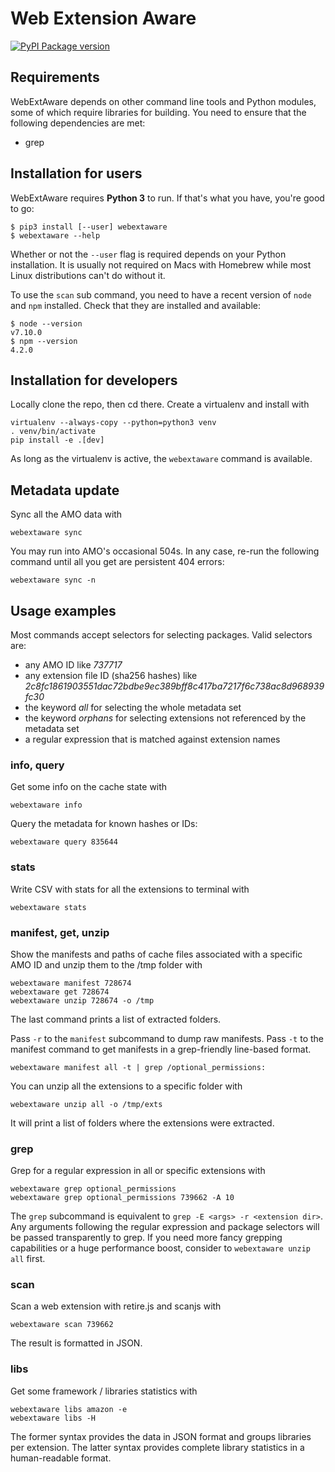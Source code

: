 # Web Extension Aware

[![PyPI Package version](https://badge.fury.io/py/webextaware.svg)](https://pypi.python.org/pypi/webextaware)


## Requirements
WebExtAware depends on other command line tools and Python modules, some of which require
libraries for building. You need to ensure that the following dependencies are met:
* grep

## Installation for users
WebExtAware requires **Python 3** to run. If that's what you have, you're good to go:
```
$ pip3 install [--user] webextaware
$ webextaware --help
```

Whether or not the `--user` flag is required depends on your Python installation. It is usually
not required on Macs with Homebrew while most Linux distributions can't do without it.

To use the `scan` sub command, you need to have a recent version of `node` and `npm` installed.
Check that they are installed and available:
```
$ node --version
v7.10.0
$ npm --version
4.2.0
```

## Installation for developers

Locally clone the repo, then cd there. Create a virtualenv and install with

```
virtualenv --always-copy --python=python3 venv
. venv/bin/activate
pip install -e .[dev]
```

As long as the virtualenv is active, the ```webextaware``` command is available.

## Metadata update

Sync all the AMO data with

```
webextaware sync
```

You may run into AMO's occasional 504s. In any case, re-run the following
command until all you get are persistent 404 errors:

```
webextaware sync -n
```

## Usage examples

Most commands accept selectors for selecting packages. Valid selectors are:

* any AMO ID like *737717*
* any extension file ID (sha256 hashes) like *2c8fc1861903551dac72bdbe9ec389bff8c417ba7217f6c738ac8d968939fc30*
* the keyword *all* for selecting the whole metadata set
* the keyword *orphans* for selecting extensions not referenced by the metadata set
* a regular expression that is matched against extension names

### info, query

Get some info on the cache state with

```
webextaware info
```

Query the metadata for known hashes or IDs:

```
webextaware query 835644
```

### stats

Write CSV with stats for all the extensions to terminal with

```
webextaware stats
```

### manifest, get, unzip

Show the manifests and paths of cache files associated with a specific AMO ID and
unzip them to the /tmp folder with

```
webextaware manifest 728674
webextaware get 728674
webextaware unzip 728674 -o /tmp
```

The last command prints a list of extracted folders.

Pass `-r` to the `manifest` subcommand to dump raw manifests. Pass `-t` to the manifest command
to get manifests in a grep-friendly line-based format.

```
webextaware manifest all -t | grep /optional_permissions:
```

You can unzip all the extensions to a specific folder with

```
webextaware unzip all -o /tmp/exts
```

It will print a list of folders where the extensions were extracted.

### grep

Grep for a regular expression in all or specific extensions with

```
webextaware grep optional_permissions
webextaware grep optional_permissions 739662 -A 10
```

The `grep` subcommand is equivalent to `grep -E <args> -r <extension dir>`.
Any arguments following the regular expression and package selectors will be
passed transparently to grep. If you need more fancy grepping capabilities or a
huge performance boost, consider to `webextaware unzip all` first.

### scan

Scan a web extension with retire.js and scanjs with

```
webextaware scan 739662
```

The result is formatted in JSON.

### libs

Get some framework / libraries statistics with

```
webextaware libs amazon -e
webextaware libs -H
```

The former syntax provides the data in JSON format and groups libraries per extension.
The latter syntax provides complete library statistics in a human-readable format.
